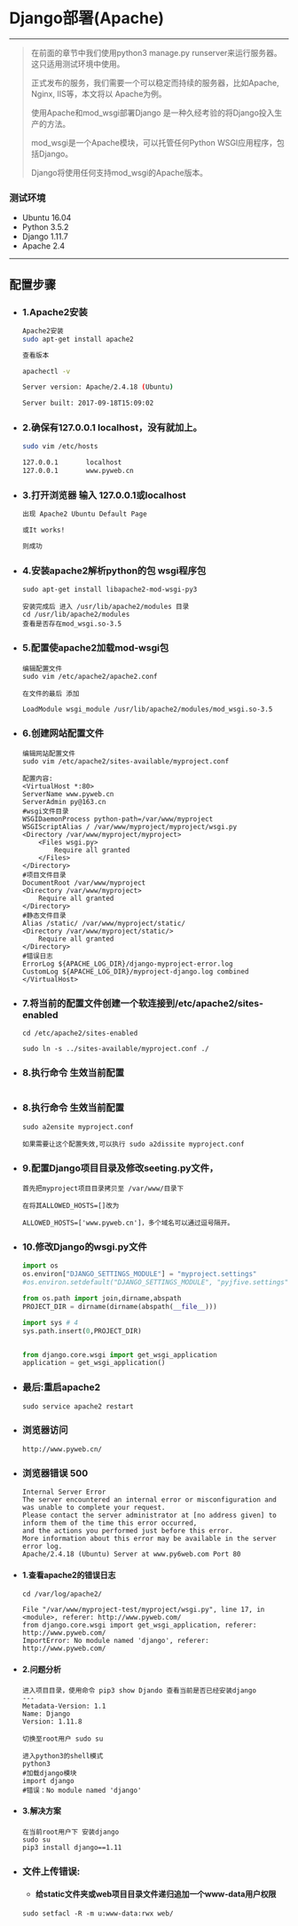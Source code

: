 Django部署(Apache)
===

---

> 在前面的章节中我们使用python3 manage.py runserver来运行服务器。这只适用测试环境中使用。
> 
> 正式发布的服务，我们需要一个可以稳定而持续的服务器，比如Apache, Nginx, IIS等，本文将以 Apache为例。
> 
> 使用Apache和mod_wsgi部署Django 是一种久经考验的将Django投入生产的方法。
> 
> mod_wsgi是一个Apache模块，可以托管任何Python WSGI应用程序，包括Django。
> 
> Django将使用任何支持mod_wsgi的Apache版本。


### 测试环境

* Ubuntu 16.04
* Python 3.5.2
* Django 1.11.7
* Apache 2.4

---

## 配置步骤

* ### 1.Apache2安装

    ```bash
    Apache2安装
    sudo apt-get install apache2

    查看版本

    apachectl -v

    Server version: Apache/2.4.18 (Ubuntu)

    Server built: 2017-09-18T15:09:02
    ```

* ### 2.确保有127.0.0.1 localhost，没有就加上。

    ```bash
    sudo vim /etc/hosts

    127.0.0.1       localhost
    127.0.0.1       www.pyweb.cn
    ```

* ### 3.打开浏览器 输入 127.0.0.1或localhost

    ```bash
    出现 Apache2 Ubuntu Default Page

    或It works!

    则成功
    ```

* ### 4.安装apache2解析python的包 wsgi程序包

    ```vim
    sudo apt-get install libapache2-mod-wsgi-py3

    安装完成后 进入 /usr/lib/apache2/modules 目录
    cd /usr/lib/apache2/modules
    查看是否存在mod_wsgi.so-3.5
    ```

* ### 5.配置使apache2加载mod-wsgi包

    ```vim
    编辑配置文件
    sudo vim /etc/apache2/apache2.conf

    在文件的最后 添加

    LoadModule wsgi_module /usr/lib/apache2/modules/mod_wsgi.so-3.5
    ```

* ### 6.创建网站配置文件

    ```vim
    编辑网站配置文件
    sudo vim /etc/apache2/sites-available/myproject.conf

    配置内容:
    <VirtualHost *:80>
    ServerName www.pyweb.cn
    ServerAdmin py@163.cn
    #wsgi文件目录
    WSGIDaemonProcess python-path=/var/www/myproject
    WSGIScriptAlias / /var/www/myproject/myproject/wsgi.py
    <Directory /var/www/myproject/myproject>
        <Files wsgi.py>
            Require all granted
        </Files>
    </Directory>
    #项目文件目录
    DocumentRoot /var/www/myproject
    <Directory /var/www/myproject>
        Require all granted
    </Directory>
    #静态文件目录
    Alias /static/ /var/www/myproject/static/
    <Directory /var/www/myproject/static/>
        Require all granted
    </Directory>
    #错误日志
    ErrorLog ${APACHE_LOG_DIR}/django-myproject-error.log
    CustomLog ${APACHE_LOG_DIR}/myproject-django.log combined
    </VirtualHost>
    ```

* ### 7.将当前的配置文件创建一个软连接到/etc/apache2/sites-enabled

    ```vim
    cd /etc/apache2/sites-enabled

    sudo ln -s ../sites-available/myproject.conf ./
    ```

* ### 8.执行命令 生效当前配置

    ```vim
    
    ```

* ### 8.执行命令 生效当前配置

    ```vim
    sudo a2ensite myproject.conf

    如果需要让这个配置失效,可以执行 sudo a2dissite myproject.conf
    ```

* ### 9.配置Django项目目录及修改seeting.py文件，

    ```vim
    首先把myproject项目目录拷贝至 /var/www/目录下

    在将其ALLOWED_HOSTS=[]改为

    ALLOWED_HOSTS=['www.pyweb.cn']，多个域名可以通过逗号隔开。
    ```

* ### 10.修改Django的wsgi.py文件

    ```python
    import os
    os.environ["DJANGO_SETTINGS_MODULE"] = "myproject.settings"
    #os.environ.setdefault("DJANGO_SETTINGS_MODULE", "pyjfive.settings")

    from os.path import join,dirname,abspath
    PROJECT_DIR = dirname(dirname(abspath(__file__)))

    import sys # 4
    sys.path.insert(0,PROJECT_DIR)


    from django.core.wsgi import get_wsgi_application
    application = get_wsgi_application()
    ```

* ### 最后:重启apache2

    ```vim
    sudo service apache2 restart
    ```

* ### 浏览器访问

    ```vim
    http://www.pyweb.cn/
    ```

* ### 浏览器错误 500

    ```vim
    Internal Server Error
    The server encountered an internal error or misconfiguration and was unable to complete your request.
    Please contact the server administrator at [no address given] to inform them of the time this error occurred,
    and the actions you performed just before this error.
    More information about this error may be available in the server error log.
    Apache/2.4.18 (Ubuntu) Server at www.py6web.com Port 80
    ```

* #### 1.查看apache2的错误日志

    ```vim
    cd /var/log/apache2/

    File "/var/www/myproject-test/myproject/wsgi.py", line 17, in <module>, referer: http://www.pyweb.com/
    from django.core.wsgi import get_wsgi_application, referer: http://www.pyweb.com/
    ImportError: No module named 'django', referer: http://www.pyweb.com/
    ```

* #### 2.问题分析

    ```vim
    进入项目目录，使用命令 pip3 show Djando 查看当前是否已经安装django
    ---
    Metadata-Version: 1.1
    Name: Django
    Version: 1.11.8

    切换至root用户 sudo su 

    进入python3的shell模式
    python3
    #加载django模块
    import django
    #错误：No module named 'django'
    ```

* #### 3.解决方案

    ```vim
    在当前root用户下 安装django
    sudo su
    pip3 install django==1.11
    ```

* ### 文件上传错误:

    * #### 给static文件夹或web项目目录文件递归追加一个www-data用户权限
    ```vim
    sudo setfacl -R -m u:www-data:rwx web/
    ```